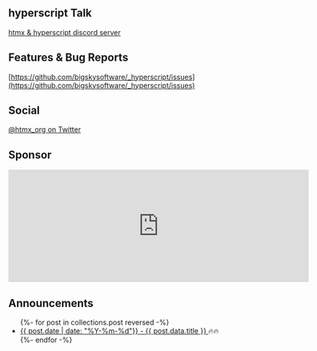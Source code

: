 
## hyperscript Talk

[htmx & hyperscript discord server](https://htmx.org/discord)

## Features & Bug Reports

[https://github.com/bigskysoftware/_hyperscript/issues](https://github.com/bigskysoftware/_hyperscript/issues)

## Social

[@htmx_org on Twitter](https://twitter.com/htmx_org)

## Sponsor

<iframe src="https://github.com/sponsors/bigskysoftware/card" title="Sponsor bigskysoftware" height="225" width="600" style="border: 0;"></iframe>

<div class="row">
<div class="1 col">

## Announcements

<ul> 
{%- for post in collections.post reversed -%}
  <li><a href="{{ post.url  }}">{{ post.date | date: "%Y-%m-%d"}} - {{ post.data.title }} </a>🔥🔥</li>
{%- endfor -%}
</ul>
</div>
<div class="1 col">

</div>
</div>


